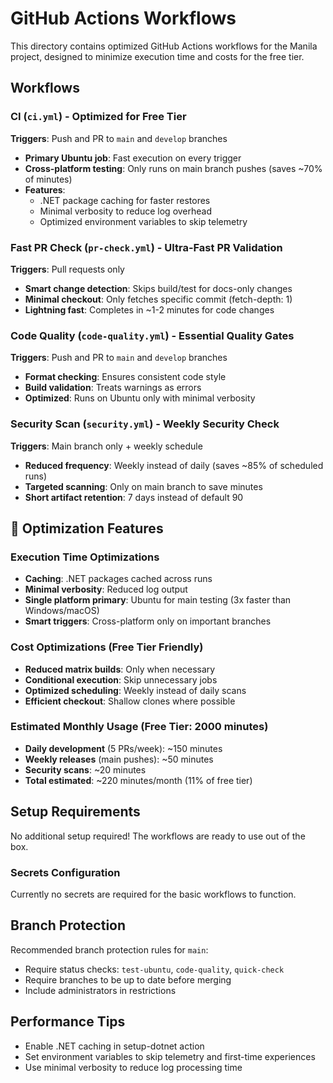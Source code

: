 # GitHub Actions Workflows

This directory contains optimized GitHub Actions workflows for the Manila project, designed to minimize execution time and costs for the free tier.

## Workflows

### CI (`ci.yml`) - Optimized for Free Tier
**Triggers**: Push and PR to `main` and `develop` branches
- **Primary Ubuntu job**: Fast execution on every trigger
- **Cross-platform testing**: Only runs on main branch pushes (saves ~70% of minutes)
- **Features**:
  - .NET package caching for faster restores
  - Minimal verbosity to reduce log overhead
  - Optimized environment variables to skip telemetry

### Fast PR Check (`pr-check.yml`) - Ultra-Fast PR Validation
**Triggers**: Pull requests only
- **Smart change detection**: Skips build/test for docs-only changes
- **Minimal checkout**: Only fetches specific commit (fetch-depth: 1)
- **Lightning fast**: Completes in ~1-2 minutes for code changes

### Code Quality (`code-quality.yml`) - Essential Quality Gates
**Triggers**: Push and PR to `main` and `develop` branches
- **Format checking**: Ensures consistent code style
- **Build validation**: Treats warnings as errors
- **Optimized**: Runs on Ubuntu only with minimal verbosity

### Security Scan (`security.yml`) - Weekly Security Check
**Triggers**: Main branch only + weekly schedule
- **Reduced frequency**: Weekly instead of daily (saves ~85% of scheduled runs)
- **Targeted scanning**: Only on main branch to save minutes
- **Short artifact retention**: 7 days instead of default 90

## 🚀 Optimization Features

### Execution Time Optimizations
- **Caching**: .NET packages cached across runs
- **Minimal verbosity**: Reduced log output
- **Single platform primary**: Ubuntu for main testing (3x faster than Windows/macOS)
- **Smart triggers**: Cross-platform only on important branches

### Cost Optimizations (Free Tier Friendly)
- **Reduced matrix builds**: Only when necessary
- **Conditional execution**: Skip unnecessary jobs
- **Optimized scheduling**: Weekly instead of daily scans
- **Efficient checkout**: Shallow clones where possible

### Estimated Monthly Usage (Free Tier: 2000 minutes)
- **Daily development** (5 PRs/week): ~150 minutes
- **Weekly releases** (main pushes): ~50 minutes
- **Security scans**: ~20 minutes
- **Total estimated**: ~220 minutes/month (11% of free tier)

## Setup Requirements

No additional setup required! The workflows are ready to use out of the box.

### Secrets Configuration
Currently no secrets are required for the basic workflows to function.

## Branch Protection
Recommended branch protection rules for `main`:
- Require status checks: `test-ubuntu`, `code-quality`, `quick-check`
- Require branches to be up to date before merging
- Include administrators in restrictions

## Performance Tips
- Enable .NET caching in setup-dotnet action
- Set environment variables to skip telemetry and first-time experiences
- Use minimal verbosity to reduce log processing time
